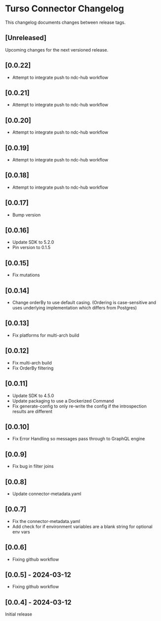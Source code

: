 # Turso Connector Changelog
This changelog documents changes between release tags.


## [Unreleased]
Upcoming changes for the next versioned release.

## [0.0.22]
* Attempt to integrate push to ndc-hub workflow

## [0.0.21]
* Attempt to integrate push to ndc-hub workflow

## [0.0.20]
* Attempt to integrate push to ndc-hub workflow

## [0.0.19]
* Attempt to integrate push to ndc-hub workflow

## [0.0.18]
* Attempt to integrate push to ndc-hub workflow

## [0.0.17]
* Bump version

## [0.0.16]
* Update SDK to 5.2.0
* Pin version to 0.1.5

## [0.0.15]
* Fix mutations

## [0.0.14]
* Change orderBy to use default casing. (Ordering is case-sensitive and uses underlying implementation which differs from Postgres)

## [0.0.13]
* Fix platforms for multi-arch build

## [0.0.12]
* Fix multi-arch build
* Fix OrderBy filtering

## [0.0.11]
* Update SDK to 4.5.0
* Update packaging to use a Dockerized Command
* Fix generate-config to only re-write the config if the introspection results are different

## [0.0.10]
* Fix Error Handling so messages pass through to GraphQL engine

## [0.0.9]
* Fix bug in filter joins

## [0.0.8]
* Update connector-metadata.yaml

## [0.0.7]
* Fix the connector-metadata.yaml
* Add check for if environment variables are a blank string for optional env vars

## [0.0.6]
* Fixing github workflow

## [0.0.5] - 2024-03-12
* Fixing github workflow

## [0.0.4] - 2024-03-12
Initial release